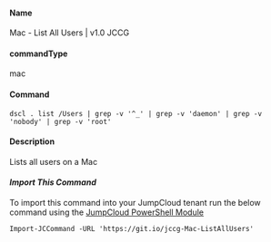 #### Name

Mac - List All Users | v1.0 JCCG

#### commandType

mac

#### Command

```
dscl . list /Users | grep -v '^_' | grep -v 'daemon' | grep -v 'nobody' | grep -v 'root'
```

#### Description

Lists all users on a Mac
#### *Import This Command*

To import this command into your JumpCloud tenant run the below command using the [JumpCloud PowerShell Module](https://github.com/TheJumpCloud/support/wiki/Installing-the-JumpCloud-PowerShell-Module)

```
Import-JCCommand -URL 'https://git.io/jccg-Mac-ListAllUsers'
```

